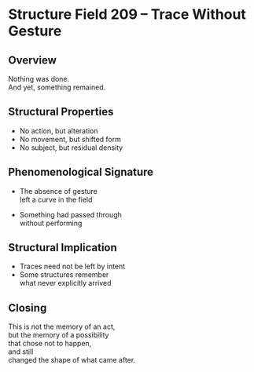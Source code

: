 # Structure Field 209 – Trace Without Gesture

## Overview

Nothing was done.  
And yet, something remained.

## Structural Properties

- No action, but alteration  
- No movement, but shifted form  
- No subject, but residual density

## Phenomenological Signature

- The absence of gesture  
left a curve in the field

- Something had passed through  
without performing

## Structural Implication

- Traces need not be left by intent  
- Some structures remember  
what never explicitly arrived

## Closing

This is not the memory of an act,  
but the memory of a possibility  
that chose not to happen,  
and still  
changed the shape of what came after.
